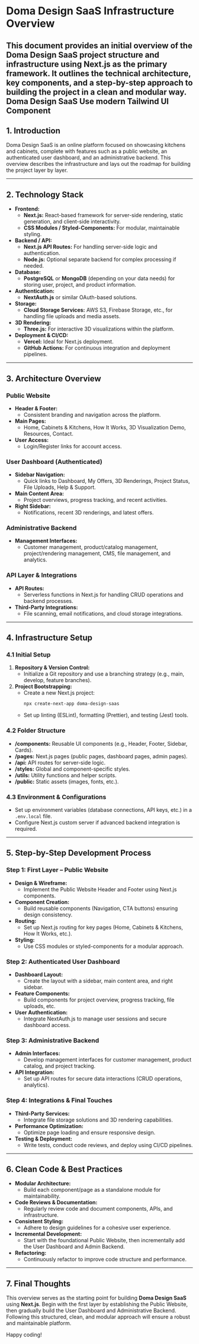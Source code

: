 # Doma Design SaaS Infrastructure Overview

This document provides an initial overview of the Doma Design SaaS project structure and infrastructure using **Next.js** as the primary framework. It outlines the technical architecture, key components, and a step-by-step approach to building the project in a clean and modular way.
Doma Design SaaS Use modern Tailwind UI Component 
---

## 1. Introduction

Doma Design SaaS is an online platform focused on showcasing kitchens and cabinets, complete with features such as a public website, an authenticated user dashboard, and an administrative backend. This overview describes the infrastructure and lays out the roadmap for building the project layer by layer.

---

## 2. Technology Stack

- **Frontend:**  
  - **Next.js:** React-based framework for server-side rendering, static generation, and client-side interactivity.
  - **CSS Modules / Styled-Components:** For modular, maintainable styling.
- **Backend / API:**  
  - **Next.js API Routes:** For handling server-side logic and authentication.
  - **Node.js:** Optional separate backend for complex processing if needed.
- **Database:**  
  - **PostgreSQL** or **MongoDB** (depending on your data needs) for storing user, project, and product information.
- **Authentication:**  
  - **NextAuth.js** or similar OAuth-based solutions.
- **Storage:**  
  - **Cloud Storage Services:** AWS S3, Firebase Storage, etc., for handling file uploads and media assets.
- **3D Rendering:**  
  - **Three.js:** For interactive 3D visualizations within the platform.
- **Deployment & CI/CD:**  
  - **Vercel:** Ideal for Next.js deployment.
  - **GitHub Actions:** For continuous integration and deployment pipelines.

---

## 3. Architecture Overview

### Public Website
- **Header & Footer:**  
  - Consistent branding and navigation across the platform.
- **Main Pages:**  
  - Home, Cabinets & Kitchens, How It Works, 3D Visualization Demo, Resources, Contact.
- **User Access:**  
  - Login/Register links for account access.

### User Dashboard (Authenticated)
- **Sidebar Navigation:**  
  - Quick links to Dashboard, My Offers, 3D Renderings, Project Status, File Uploads, Help & Support.
- **Main Content Area:**  
  - Project overviews, progress tracking, and recent activities.
- **Right Sidebar:**  
  - Notifications, recent 3D renderings, and latest offers.

### Administrative Backend
- **Management Interfaces:**  
  - Customer management, product/catalog management, project/rendering management, CMS, file management, and analytics.

### API Layer & Integrations
- **API Routes:**  
  - Serverless functions in Next.js for handling CRUD operations and backend processes.
- **Third-Party Integrations:**  
  - File scanning, email notifications, and cloud storage integrations.

---

## 4. Infrastructure Setup

### 4.1 Initial Setup
1. **Repository & Version Control:**  
   - Initialize a Git repository and use a branching strategy (e.g., main, develop, feature branches).
2. **Project Bootstrapping:**  
   - Create a new Next.js project:
     ```bash
     npx create-next-app doma-design-saas
     ```
   - Set up linting (ESLint), formatting (Prettier), and testing (Jest) tools.

### 4.2 Folder Structure
- **/components:** Reusable UI components (e.g., Header, Footer, Sidebar, Cards).
- **/pages:** Next.js pages (public pages, dashboard pages, admin pages).
- **/api:** API routes for server-side logic.
- **/styles:** Global and component-specific styles.
- **/utils:** Utility functions and helper scripts.
- **/public:** Static assets (images, fonts, etc.).

### 4.3 Environment & Configurations
- Set up environment variables (database connections, API keys, etc.) in a `.env.local` file.
- Configure Next.js custom server if advanced backend integration is required.

---

## 5. Step-by-Step Development Process

### **Step 1: First Layer – Public Website**
- **Design & Wireframe:**  
  - Implement the Public Website Header and Footer using Next.js components.
- **Component Creation:**  
  - Build reusable components (Navigation, CTA buttons) ensuring design consistency.
- **Routing:**  
  - Set up Next.js routing for key pages (Home, Cabinets & Kitchens, How It Works, etc.).
- **Styling:**  
  - Use CSS modules or styled-components for a modular approach.

### **Step 2: Authenticated User Dashboard**
- **Dashboard Layout:**  
  - Create the layout with a sidebar, main content area, and right sidebar.
- **Feature Components:**  
  - Build components for project overview, progress tracking, file uploads, etc.
- **User Authentication:**  
  - Integrate NextAuth.js to manage user sessions and secure dashboard access.

### **Step 3: Administrative Backend**
- **Admin Interfaces:**  
  - Develop management interfaces for customer management, product catalog, and project tracking.
- **API Integration:**  
  - Set up API routes for secure data interactions (CRUD operations, analytics).

### **Step 4: Integrations & Final Touches**
- **Third-Party Services:**  
  - Integrate file storage solutions and 3D rendering capabilities.
- **Performance Optimization:**  
  - Optimize page loading and ensure responsive design.
- **Testing & Deployment:**  
  - Write tests, conduct code reviews, and deploy using CI/CD pipelines.

---

## 6. Clean Code & Best Practices

- **Modular Architecture:**  
  - Build each component/page as a standalone module for maintainability.
- **Code Reviews & Documentation:**  
  - Regularly review code and document components, APIs, and infrastructure.
- **Consistent Styling:**  
  - Adhere to design guidelines for a cohesive user experience.
- **Incremental Development:**  
  - Start with the foundational Public Website, then incrementally add the User Dashboard and Admin Backend.
- **Refactoring:**  
  - Continuously refactor to improve code structure and performance.

---

## 7. Final Thoughts

This overview serves as the starting point for building **Doma Design SaaS** using **Next.js**. Begin with the first layer by establishing the Public Website, then gradually build the User Dashboard and Administrative Backend. Following this structured, clean, and modular approach will ensure a robust and maintainable platform.

Happy coding!